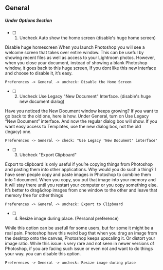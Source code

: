 ## General 
##### Under Options Section

- [ ] 1. Uncheck Auto show the home screen (disable's huge home screen)

Disable huge homescreen
When you launch Photoshop you will see a welcome screen that takes over entire window. This can be useful by showing recent files as well as access to your Lightroom photos. However, when you close your document, instead of showing a blank Photoshop window, it goes back to this huge screen, If you dont like this new interface and choose to disable it, it’s easy.

    Preferences -> General -> uncheck: Disable the Home Screen 

- [ ] 2. Uncheck Use Legacy "New Document" Interface. (disable's huge new document dialog)

Have you noticed the New Document window keeps growing? If you want to go back to the old one, here is how.
Under General, turn on Use Legacy “New Document” interface.
And now the regular dialog box will show. If you want easy access to Templates, use the new dialog box, not the old (legacy) one.

    Preferences -> General -> check: "Use Legacy 'New Document' interface"

- [ ] 3. Ubcheck "Export Clipboard"

Export to clipboard is only useful if you’re copying things from Photoshop and pasting them into other applications. Why would you do such a thing?
I have seen people copy and paste images in Photoshop to combine them into 1 document. When you copy, you put that image into your memory and it will stay there until you restart your computer or you copy something else. It’s better to drag&drop images from one window to the other and leave that memory free for other things

    Preferences -> General -> uncheck: Export to Clipboard


- [ ] 4. Resize image during place. (Personal preference)

While this option can be usefull for some users, but for some it might be a real pain. Photoshop have this weird bug that when you drag an image from the desktop onto the canvas, Photoshop keeps upscaling it. Or distort your image ratio. 
While this issue is very rare and not seen in newer versions of Photoshop, if you are facing such issue or even not and want to do things your way. you can disable this option.

    Preferences -> General -> uncheck: Resize image during place





